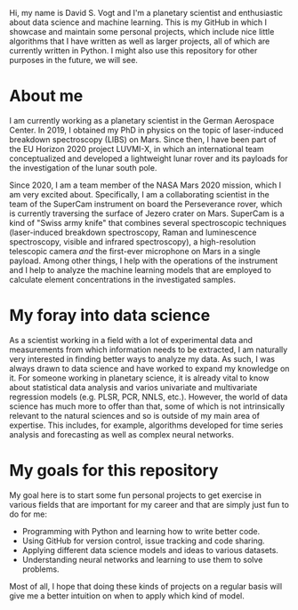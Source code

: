 Hi, my name is David S. Vogt and I'm a planetary scientist and enthusiastic about data science and machine learning. This is my GitHub in which I showcase and maintain some personal projects, which include nice little algorithms that I have written as well as larger projects, all of which are currently written in Python. I might also use this repository for other purposes in the future, we will see.

# About me
I am currently working as a planetary scientist in the German Aerospace Center. In 2019, I obtained my PhD in physics on the topic of laser-induced breakdown spectroscopy (LIBS) on Mars. Since then, I have been part of the EU Horizon 2020 project LUVMI-X, in which an international team conceptualized and developed a lightweight lunar rover and its payloads for the investigation of the lunar south pole.

Since 2020, I am a team member of the NASA Mars 2020 mission, which I am very excited about. Specifically, I am a collaborating scientist in the team of the SuperCam instrument on board the Perseverance rover, which is currently traversing the surface of Jezero crater on Mars. SuperCam is a kind of "Swiss army knife" that combines several spectroscopic techniques (laser-induced breakdown spectroscopy, Raman and luminescence spectroscopy, visible and infrared spectroscopy), a high-resolution telescopic camera *and* the first-ever microphone on Mars in a single payload. Among other things, I help with the operations of the instrument and I help to analyze the machine learning models that are employed to calculate element concentrations in the investigated samples.

# My foray into data science
As a scientist working in a field with a lot of experimental data and measurements from which information needs to be extracted, I am naturally very interested in finding better ways to analyze my data. As such, I was always drawn to data science and have worked to expand my knowledge on it. For someone working in planetary science, it is already vital to know about statistical data analysis and varios univariate and multivariate regression models (e.g. PLSR, PCR, NNLS, etc.). However, the world of data science has much more to offer than that, some of which is not intrinsically relevant to the natural sciences and so is outside of my main area of expertise. This includes, for example, algorithms developed for time series analysis and forecasting as well as complex neural networks.

# My goals for this repository
My goal here is to start some fun personal projects to get exercise in various fields that are important for my career and that are simply just fun to do for me:
- Programming with Python and learning how to write better code.
- Using GitHub for version control, issue tracking and code sharing.
- Applying different data science models and ideas to various datasets.
- Understanding neural networks and learning to use them to solve problems.

Most of all, I hope that doing these kinds of projects on a regular basis will give me a better intuition on when to apply which kind of model.


